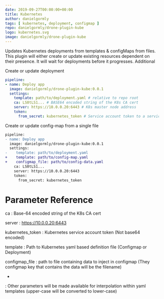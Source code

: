 ```yaml
---
date: 2019-09-27T00:00:00+00:00
title: Kubernetes
author: danielgormly
tags: [ kubernetes, deployment, configmap ]
repo: danielgormly/drone-plugin-kube
logo: kubernetes.svg
image: danielgormly/drone-plugin-kube
---
```


Updates Kubernetes deployments from templates & configMaps from files. This plugin will either create or update existing resources dependent on their presence. It will wait for deployments before it progresses. Additional

Create or update deployment

```yaml
pipeline:
- name: Deploy app
  image: danielgormly/drone-plugin-kube:0.0.1
  settings:
    template: path/to/deployment.yaml # relative to repo root
    ca: LS0tLS1... # BASE64 encoded string of the K8s CA cert
    server: https://10.0.0.20:6443 # K8s master node address
    token:
      from_secret: kubernetes_token # Service account token to a service account that can manage deployments
```

Create or update config-map from a single file

```diff
pipeline:
- name: Deploy app
  image: danielgormly/drone-plugin-kube:0.0.1
  settings:
-    template: path/to/deployment.yaml
+    template: path/to/config-map.yaml
+    configmap_file: path/to/config-data.yaml
    ca: LS0tLS1...
    server: https://10.0.0.20:6443
    token:
      from_secret: kubernetes_token
```

# Parameter Reference

ca
: Base-64 encoded string of the K8s CA cert

server
: https://10.0.0.20:6443

kubernetes_token
: Kubernetes service account token (Not base64 encoded)

template
: Path to Kubernetes yaml based definition file (Configmap or Deployment)

configmap_file
: path to file containing data to inject in configmap (They configmap key that contains the data will be the filename)

*
: Other parameters will be made available for interpolation within yaml templates (upper-case will be converted to lower-case)
